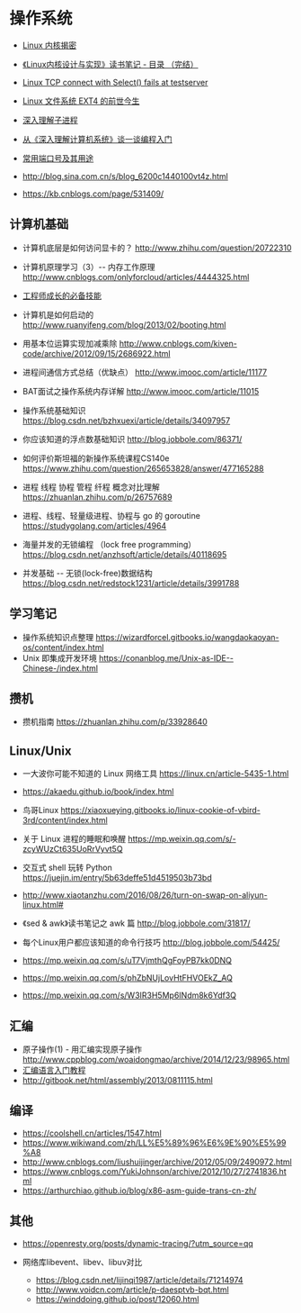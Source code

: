 # 操作系统

- [Linux 内核揭密](https://xinqiu.gitbooks.io/linux-insides-cn/content/Booting/)
- [《Linux内核设计与实现》读书笔记 - 目录 （完结）](http://www.cnblogs.com/wang_yb/p/3514730.html)

- [Linux TCP connect with Select() fails at testserver](https://stackoverflow.com/questions/7089128/linux-tcp-connect-with-select-fails-at-testserver/7220380#7220380)

- [Linux 文件系统 EXT4 的前世今生](https://www.oschina.net/translate/introduction-ext4-filesystem?origin=wechat)

- [深入理解子进程](http://blog.guyskk.com/notes/%E6%B7%B1%E5%85%A5%E7%90%86%E8%A7%A3%E5%AD%90%E8%BF%9B%E7%A8%8B)

- [从《深入理解计算机系统》谈一谈编程入门](https://zhuanlan.zhihu.com/p/38584767)

- [常用端口号及其用途](http://www.cnblogs.com/lingerhk/p/3657397.html)


- http://blog.sina.com.cn/s/blog_6200c1440100vt4z.html
- https://kb.cnblogs.com/page/531409/


## 计算机基础

- 计算机底层是如何访问显卡的？ http://www.zhihu.com/question/20722310

- 计算机原理学习（3）-- 内存工作原理 http://www.cnblogs.com/onlyforcloud/articles/4444325.html

- [工程师成长的必备技能](https://mp.weixin.qq.com/s/TJTax4ug8DILa42Q8RkZGQ)

- 计算机是如何启动的 http://www.ruanyifeng.com/blog/2013/02/booting.html

- 用基本位运算实现加减乘除 http://www.cnblogs.com/kiven-code/archive/2012/09/15/2686922.html

- 进程间通信方式总结（优缺点） http://www.imooc.com/article/11177
- BAT面试之操作系统内存详解 http://www.imooc.com/article/11015
- 操作系统基础知识 https://blog.csdn.net/bzhxuexi/article/details/34097957

- 你应该知道的浮点数基础知识 http://blog.jobbole.com/86371/
- 如何评价斯坦福的新操作系统课程CS140e https://www.zhihu.com/question/265653828/answer/477165288
- 进程 线程 协程 管程 纤程 概念对比理解 https://zhuanlan.zhihu.com/p/26757689
- 进程、线程、轻量级进程、协程与 go 的 goroutine https://studygolang.com/articles/4964

- 海量并发的无锁编程 （lock free programming）https://blog.csdn.net/anzhsoft/article/details/40118695
- 并发基础 -- 无锁(lock-free)数据结构 https://blog.csdn.net/redstock1231/article/details/3991788

## 学习笔记

- 操作系统知识点整理
 https://wizardforcel.gitbooks.io/wangdaokaoyan-os/content/index.html
- Unix 即集成开发环境 https://conanblog.me/Unix-as-IDE--Chinese-/index.html

## 攒机

- 攒机指南 https://zhuanlan.zhihu.com/p/33928640

## Linux/Unix

- 一大波你可能不知道的 Linux 网络工具 https://linux.cn/article-5435-1.html
- https://akaedu.github.io/book/index.html
- 鸟哥Linux https://xiaoxueying.gitbooks.io/linux-cookie-of-vbird-3rd/content/index.html
- 关于 Linux 进程的睡眠和唤醒 https://mp.weixin.qq.com/s/-zcyWUzCt635UoRrVyvt5Q
- 交互式 shell 玩转 Python https://juejin.im/entry/5b63deffe51d4519503b73bd
- http://www.xiaotanzhu.com/2016/08/26/turn-on-swap-on-aliyun-linux.html#
- 《sed & awk》读书笔记之 awk 篇 http://blog.jobbole.com/31817/

- 每个Linux用户都应该知道的命令行技巧 http://blog.jobbole.com/54425/
- https://mp.weixin.qq.com/s/uT7VjmthQgFoyPB7kk0DNQ
- https://mp.weixin.qq.com/s/phZbNUjLovHtFHVOEkZ_AQ
- https://mp.weixin.qq.com/s/W3IR3H5Mp6INdm8k6Ydf3Q

## 汇编

- 原子操作(1) - 用汇编实现原子操作 http://www.cppblog.com/woaidongmao/archive/2014/12/23/98965.html
- [汇编语言入门教程](http://www.ruanyifeng.com/blog/2018/01/assembly-language-primer.html)
- http://gitbook.net/html/assembly/2013/0811115.html

## 编译

- https://coolshell.cn/articles/1547.html
- https://www.wikiwand.com/zh/LL%E5%89%96%E6%9E%90%E5%99%A8
- http://www.cnblogs.com/liushuijinger/archive/2012/05/09/2490972.html
- https://www.cnblogs.com/YukiJohnson/archive/2012/10/27/2741836.html
- https://arthurchiao.github.io/blog/x86-asm-guide-trans-cn-zh/

## 其他

- https://openresty.org/posts/dynamic-tracing/?utm_source=qq

- 网络库libevent、libev、libuv对比
    - https://blog.csdn.net/lijinqi1987/article/details/71214974
    - http://www.voidcn.com/article/p-daesptvb-bqt.html
    - https://winddoing.github.io/post/12060.html
